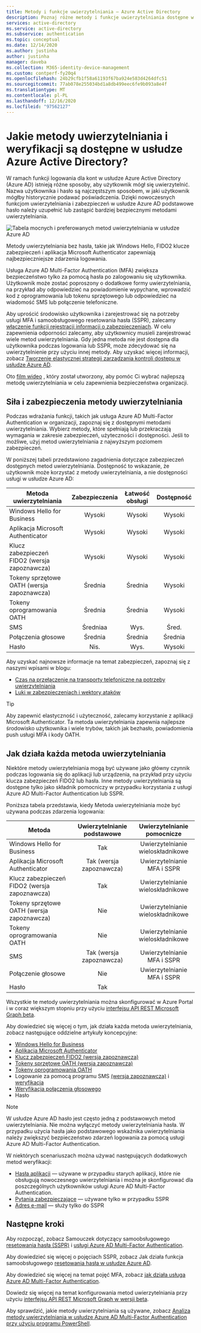 ```yaml
---
title: Metody i funkcje uwierzytelniania — Azure Active Directory
description: Poznaj różne metody i funkcje uwierzytelniania dostępne w Azure Active Directory, aby pomóc w ulepszaniu i zabezpieczaniu zdarzeń związanych z logowaniem
services: active-directory
ms.service: active-directory
ms.subservice: authentication
ms.topic: conceptual
ms.date: 12/14/2020
ms.author: justinha
author: justinha
manager: daveba
ms.collection: M365-identity-device-management
ms.custom: contperf-fy20q4
ms.openlocfilehash: 24b29cfb1f58a61193f67ba924e583d4264dfc51
ms.sourcegitcommit: 77ab078e255034bd1a8db499eec6fe9b093a8e4f
ms.translationtype: MT
ms.contentlocale: pl-PL
ms.lasthandoff: 12/16/2020
ms.locfileid: "97562127"
---
```

# <a name="what-authentication-and-verification-methods-are-available-in-azure-active-directory"></a>Jakie metody uwierzytelniania i weryfikacji są dostępne w usłudze Azure Active Directory?

W ramach funkcji logowania dla kont w usłudze Azure Active Directory (Azure AD) istnieją różne sposoby, aby użytkownik mógł się uwierzytelnić. Nazwa użytkownika i hasło są najczęstszym sposobem, w jaki użytkownik mógłby historycznie podawać poświadczenia. Dzięki nowoczesnych funkcjom uwierzytelniania i zabezpieczeń w usłudze Azure AD podstawowe hasło należy uzupełnić lub zastąpić bardziej bezpiecznymi metodami uwierzytelniania.

![Tabela mocnych i preferowanych metod uwierzytelniania w usłudze Azure AD](media/concept-authentication-methods/authentication-methods.png)

Metody uwierzytelniania bez hasła, takie jak Windows Hello, FIDO2 klucze zabezpieczeń i aplikacja Microsoft Authenticator zapewniają najbezpieczniejsze zdarzenia logowania.

Usługa Azure AD Multi-Factor Authentication (MFA) zwiększa bezpieczeństwo tylko za pomocą hasła po zalogowaniu się użytkownika. Użytkownik może zostać poproszony o dodatkowe formy uwierzytelniania, na przykład aby odpowiedzieć na powiadomienie wypychane, wprowadzić kod z oprogramowania lub tokenu sprzętowego lub odpowiedzieć na wiadomość SMS lub połączenie telefoniczne.

Aby uprościć środowisko użytkownika i zarejestrować się na potrzeby usługi MFA i samoobsługowego resetowania hasła (SSPR), zalecamy [włączenie funkcji rejestracji informacji o zabezpieczeniach](howto-registration-mfa-sspr-combined.md). W celu zapewnienia odporności zalecamy, aby użytkownicy musieli zarejestrować wiele metod uwierzytelniania. Gdy jedna metoda nie jest dostępna dla użytkownika podczas logowania lub SSPR, może zdecydować się na uwierzytelnienie przy użyciu innej metody. Aby uzyskać więcej informacji, zobacz [Tworzenie elastycznej strategii zarządzania kontroli dostępu w usłudze Azure AD](concept-resilient-controls.md).

Oto [film wideo](https://www.youtube.com/watch?v=LB2yj4HSptc&feature=youtu.be) , który został utworzony, aby pomóc Ci wybrać najlepszą metodę uwierzytelniania w celu zapewnienia bezpieczeństwa organizacji.

## <a name="authentication-method-strength-and-security"></a>Siła i zabezpieczenia metody uwierzytelniania

Podczas wdrażania funkcji, takich jak usługa Azure AD Multi-Factor Authentication w organizacji, zapoznaj się z dostępnymi metodami uwierzytelniania. Wybierz metody, które spełniają lub przekraczają wymagania w zakresie zabezpieczeń, użyteczności i dostępności. Jeśli to możliwe, użyj metod uwierzytelniania z najwyższym poziomem zabezpieczeń.

W poniższej tabeli przedstawiono zagadnienia dotyczące zabezpieczeń dostępnych metod uwierzytelniania. Dostępność to wskazanie, że użytkownik może korzystać z metody uwierzytelniania, a nie dostępności usługi w usłudze Azure AD:

| Metoda uwierzytelniania          | Zabezpieczenia | Łatwość obsługi | Dostępność |
|--------------------------------|:--------:|:---------:|:------------:|
| Windows Hello for Business     | Wysoki     | Wysoki      | Wysoki         |
| Aplikacja Microsoft Authenticator    | Wysoki     | Wysoki      | Wysoki         |
| Klucz zabezpieczeń FIDO2 (wersja zapoznawcza)   | Wysoki     | Wysoki      | Wysoki         |
| Tokeny sprzętowe OATH (wersja zapoznawcza) | Średnia   | Średnia    | Wysoki         |
| Tokeny oprogramowania OATH           | Średnia   | Średnia    | Wysoki         |
| SMS                            | Średniaa   | Wys.      | Śred.       |
| Połączenia głosowe                          | Średnia   | Średnia    | Średnia       |
| Hasło                       | Nis.      | Wys.      | Wysoki         |

Aby uzyskać najnowsze informacje na temat zabezpieczeń, zapoznaj się z naszymi wpisami w blogu:

- [Czas na przełączenie na transporty telefoniczne na potrzeby uwierzytelniania](https://techcommunity.microsoft.com/t5/azure-active-directory-identity/it-s-time-to-hang-up-on-phone-transports-for-authentication/ba-p/1751752)
- [Luki w zabezpieczeniach i wektory ataków](https://techcommunity.microsoft.com/t5/azure-active-directory-identity/all-your-creds-are-belong-to-us/ba-p/855124)

> [!TIP]
> Aby zapewnić elastyczność i użyteczność, zalecamy korzystanie z aplikacji Microsoft Authenticator. Ta metoda uwierzytelniania zapewnia najlepsze środowisko użytkownika i wiele trybów, takich jak bezhasło, powiadomienia push usługi MFA i kody OATH.

## <a name="how-each-authentication-method-works"></a>Jak działa każda metoda uwierzytelniania

Niektóre metody uwierzytelniania mogą być używane jako główny czynnik podczas logowania się do aplikacji lub urządzenia, na przykład przy użyciu klucza zabezpieczeń FIDO2 lub hasła. Inne metody uwierzytelniania są dostępne tylko jako składnik pomocniczy w przypadku korzystania z usługi Azure AD Multi-Factor Authentication lub SSPR.

Poniższa tabela przedstawia, kiedy Metoda uwierzytelniania może być używana podczas zdarzenia logowania:

| Metoda                         | Uwierzytelnianie podstawowe | Uwierzytelnianie pomocnicze  |
|--------------------------------|:----------------------:|:-------------------------:|
| Windows Hello for Business     | Tak                    | Uwierzytelnianie wieloskładnikowe                       |
| Aplikacja Microsoft Authenticator    | Tak (wersja zapoznawcza)          | Uwierzytelnianie MFA i SSPR              |
| Klucz zabezpieczeń FIDO2 (wersja zapoznawcza)   | Tak                    | Uwierzytelnianie wieloskładnikowe                       |
| Tokeny sprzętowe OATH (wersja zapoznawcza) | Nie                     | Uwierzytelnianie wieloskładnikowe                       |
| Tokeny oprogramowania OATH           | Nie                     | Uwierzytelnianie wieloskładnikowe                       |
| SMS                            | Tak (wersja zapoznawcza)          | Uwierzytelnianie MFA i SSPR              |
| Połączenie głosowe                     | Nie                     | Uwierzytelnianie MFA i SSPR              |
| Hasło                       | Tak                    |                           |

Wszystkie te metody uwierzytelniania można skonfigurować w Azure Portal i w coraz większym stopniu przy użyciu [interfejsu API REST Microsoft Graph beta](/graph/api/resources/authenticationmethods-overview?view=graph-rest-beta).

Aby dowiedzieć się więcej o tym, jak działa każda metoda uwierzytelniania, zobacz następujące oddzielne artykuły koncepcyjne:

* [Windows Hello for Business](/windows/security/identity-protection/hello-for-business/hello-overview)
* [Aplikacja Microsoft Authenticator](concept-authentication-authenticator-app.md)
* [Klucz zabezpieczeń FIDO2 (wersja zapoznawcza)](concept-authentication-passwordless.md#fido2-security-keys)
* [Tokeny sprzętowe OATH (wersja zapoznawcza)](concept-authentication-oath-tokens.md#oath-hardware-tokens-preview)
* [Tokeny oprogramowania OATH](concept-authentication-oath-tokens.md#oath-software-tokens)
* Logowanie za pomocą programu SMS [(wersja zapoznawcza)](howto-authentication-sms-signin.md) i [weryfikacja](concept-authentication-phone-options.md#mobile-phone-verification)
* [Weryfikacja połączenia głosowego](concept-authentication-phone-options.md)
* Hasło

> [!NOTE]
> W usłudze Azure AD hasło jest często jedną z podstawowych metod uwierzytelniania. Nie można wyłączyć metody uwierzytelniania hasła. W przypadku użycia hasła jako podstawowego wskaźnika uwierzytelniania należy zwiększyć bezpieczeństwo zdarzeń logowania za pomocą usługi Azure AD Multi-Factor Authentication.

W niektórych scenariuszach można używać następujących dodatkowych metod weryfikacji:

* [Hasła aplikacji](howto-mfa-app-passwords.md) — używane w przypadku starych aplikacji, które nie obsługują nowoczesnego uwierzytelniania i można je skonfigurować dla poszczególnych użytkowników usługi Azure AD Multi-Factor Authentication.
* [Pytania zabezpieczające](concept-authentication-security-questions.md) — używane tylko w przypadku SSPR
* [Adres e-mail](concept-sspr-howitworks.md#authentication-methods) — służy tylko do SSPR

## <a name="next-steps"></a>Następne kroki

Aby rozpocząć, zobacz Samouczek dotyczący samoobsługowego [resetowania hasła (SSPR)][tutorial-sspr] i [usługi Azure AD Multi-Factor Authentication][tutorial-azure-mfa].

Aby dowiedzieć się więcej o pojęciach SSPR, zobacz Jak działa funkcja samoobsługowego [resetowania hasła w usłudze Azure AD][concept-sspr].

Aby dowiedzieć się więcej na temat pojęć MFA, zobacz [jak działa usługa Azure AD Multi-Factor Authentication][concept-mfa].

Dowiedz się więcej na temat konfigurowania metod uwierzytelniania przy użyciu [interfejsu API REST Microsoft Graph w wersji beta](/graph/api/resources/authenticationmethods-overview?view=graph-rest-beta).

Aby sprawdzić, jakie metody uwierzytelniania są używane, zobacz [Analiza metody uwierzytelniania w usłudze Azure AD Multi-Factor Authentication przy użyciu programu PowerShell](/samples/azure-samples/azure-mfa-authentication-method-analysis/azure-mfa-authentication-method-analysis/).

<!-- INTERNAL LINKS -->
[tutorial-sspr]: tutorial-enable-sspr.md
[tutorial-azure-mfa]: tutorial-enable-azure-mfa.md
[concept-sspr]: concept-sspr-howitworks.md
[concept-mfa]: concept-mfa-howitworks.md
